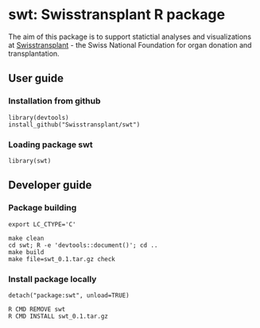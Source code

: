 # swt: Swisstransplant R package

The aim of this package is to support statictial analyses and visualizations
at [Swisstransplant](https://www.swisstransplant.org/) - the Swiss National
Foundation for organ donation and transplantation.

## User guide
### Installation from github
    library(devtools)
    install_github("Swisstransplant/swt")


### Loading package swt
    library(swt)

## Developer guide
### Package building
    export LC_CTYPE='C'

    make clean
    cd swt; R -e 'devtools::document()'; cd ..
    make build
    make file=swt_0.1.tar.gz check

### Install package locally
    detach("package:swt", unload=TRUE)

    R CMD REMOVE swt
    R CMD INSTALL swt_0.1.tar.gz
